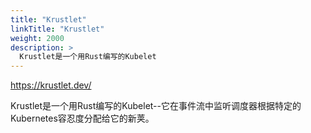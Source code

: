 ```yaml
---
title: "Krustlet"
linkTitle: "Krustlet"
weight: 2000
description: >
  Krustlet是一个用Rust编写的Kubelet
---
```


https://krustlet.dev/

Krustlet是一个用Rust编写的Kubelet--它在事件流中监听调度器根据特定的Kubernetes容忍度分配给它的新荚。
